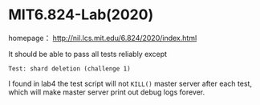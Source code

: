 # MIT6.824-Lab(2020)
homepage： http://nil.lcs.mit.edu/6.824/2020/index.html

It should be able to pass all tests reliably except 
```
Test: shard deletion (challenge 1) 
```

I found in lab4 the test script will not `KILL()` master server after each test, 
which will make master server print out debug logs forever.
